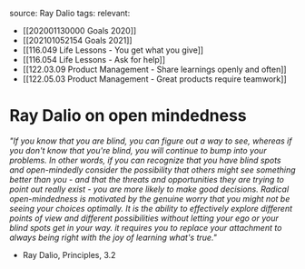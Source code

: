 source: Ray Dalio
tags:
relevant:
- [[202001130000 Goals 2020]]
- [[202101052154 Goals 2021]]
- [[116.049 Life Lessons - You get what you give]]
- [[116.054 Life Lessons - Ask for help]]
- [[122.03.09 Product Management - Share learnings openly and often]]
- [[122.05.03 Product Management - Great products require teamwork]]

# Ray Dalio on open mindedness

_"If you know that you are blind, you can figure out a way to see, whereas if you don't know that you're blind, you will continue to bump into your problems. In other words, if you can recognize that you have blind spots and open-mindedly consider the possibility that others might see something better than you - and that the threats and opportunities they are trying to point out really exist - you are more likely to make good decisions. Radical open-mindedness is motivated by the genuine worry that you might not be seeing your choices optimally. It is the ability to effectively explore different points of view and different possibilities without letting your ego or your blind spots get in your way. it requires you to replace your attachment to always being right with the joy of learning what's true."_ 
- Ray Dalio, Principles, 3.2
